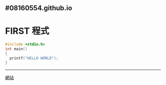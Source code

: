 #08160554.github.io
------------
FIRST
程式
=========
```C
#include <stdio.h>
int main()
{
  printf("HELLO WORLD");
}
```

---------
[網站](https://sites.google.com/mail.mcu.edu.tw/cce)
